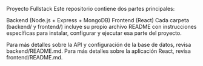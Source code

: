 Proyecto Fullstack
Este repositorio contiene dos partes principales:

Backend (Node.js + Express + MongoDB)
Frontend (React)
Cada carpeta (backend/ y frontend/) incluye su propio archivo README con instrucciones específicas para instalar, configurar y ejecutar esa parte del proyecto.

Para más detalles sobre la API y configuración de la base de datos, revisa backend/README.md.
Para más detalles sobre la aplicación React, revisa frontend/README.md.
